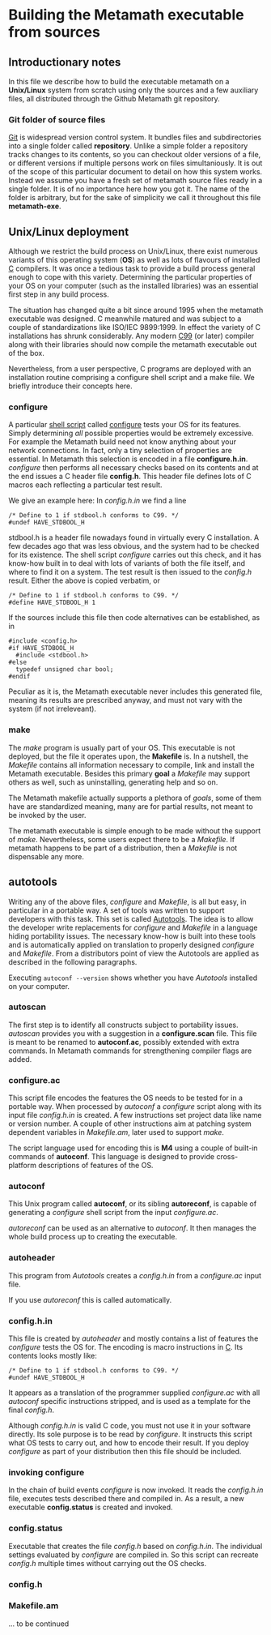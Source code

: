 # Building the Metamath executable from sources

## Introductionary notes

In this file we describe how to build the executable metamath on a __Unix/Linux__
system from scratch using only the sources and a few auxiliary files, all
distributed through the Github Metamath git repository.

### Git folder of source files

[Git](https://en.wikipedia.org/wiki/Git) is widespread version control system.
It bundles files and subdirectories into a single folder called __repository__.
Unlike a simple folder a repository tracks changes to its contents, so you can
checkout older versions of a file, or different versions if multiple persons
work on files simultaniously.  It is out of the scope of this particular
document to detail on how this system works.  Instead we assume you have a
fresh set of metamath source files ready in a single folder.  It is of no
importance here how you got it.  The name of the folder is arbitrary, but for
the sake of simplicity we call it throughout this file __metamath-exe__.

## Unix/Linux deployment

Although we restrict the build process on Unix/Linux, there exist numerous
variants of this operating system (__OS__) as well as lots of flavours of
installed [C](https://en.wikipedia.org/wiki/C_(programming_language))
compilers.  It was once a tedious task to provide a build process general
enough to cope with this variety.  Determining the particular properties of
your OS on your computer (such as the installed libraries) was an essential
first step in any build process.

The situation has changed quite a bit since around 1995 when the metamath
executable was designed.  C meanwhile matured and was subject to a couple of
standardizations like ISO/IEC 9899:1999.  In effect the variety of C
installations has shrunk considerably. Any modern
[C99](https://en.wikipedia.org/wiki/C99) (or later) compiler along with their
libraries should now compile the metamath executable out of the box.

Nevertheless, from a user perspective, C programs are deployed with an
installation routine comprising a configure shell script and a make file.  We
briefly introduce their concepts here.

### configure

A particular [shell script](https://en.wikipedia.org/wiki/Unix_shell) called
[configure](https://en.wikipedia.org/wiki/Configure_script) tests your OS for
its features.  Simply determining _all_ possible properties would be extremely
excessive.  For example the Metamath build need not know anything about your
network connections.  In fact, only a tiny selection of properties are
essential.  In Metamath this selection is encoded in a file __configure.h.in__.
_configure_ then performs all necessary checks based on its contents and at the
end issues a C header file __config.h__.  This header file defines lots of
C macros each reflecting a particular test result.

We give an example here:
In _config.h.in_ we find a line
```
/* Define to 1 if stdbool.h conforms to C99. */
#undef HAVE_STDBOOL_H
```
stdbool.h is a header file nowadays found in virtually every C installation.
A few decades ago that was less obvious, and the system had to be checked for
its existence.  The shell script _configure_ carries out this check, and it has
know-how built in to deal with lots of variants of both the file itself, and
where to find it on a system.  The test result is then issued to the _config.h_
result.  Either the above is copied verbatim, or 
```
/* Define to 1 if stdbool.h conforms to C99. */
#define HAVE_STDBOOL_H 1
```
If the sources include this file then code alternatives can be established, as
in
```
#include <config.h>
#if HAVE_STDBOOL_H
  #include <stdbool.h>
#else
  typedef unsigned char bool;
#endif
```
Peculiar as it is, the Metamath executable never includes this generated file,
meaning its results are prescribed anyway, and must not vary with the system
(if not irreleveant).

### make

The _make_ program is usually part of your OS.  This executable is not
deployed, but the file it operates upon, the __Makefile__ is.  In a nutshell,
the _Makefile_ contains all information necessary to compile, link and install
the Metamath executable.  Besides this primary __goal__ a _Makefile_ may
support others as well, such as uninstalling, generating help and so on.

The Metamath makefile actually supports a plethora of _goals_, some of them
have are standardized meaning, many are for partial results, not meant to be
invoked by the user.

The metamath executable is simple enough to be made without the support of
_make_.  Nevertheless, some users expect there to be a _Makefile_.  If
metamath happens to be part of a distribution, then a _Makefile_ is not
dispensable any more.

## autotools

Writing any of the above files, _configure_ and _Makefile_, is all but easy, in
particular in a portable way.  A set of tools was written to support developers
with this task.  This set is called
[Autotools](https://en.wikipedia.org/wiki/GNU_Autotools).  The idea is to allow
the developer write replacements for _configure_ and _Makefile_ in a language
hiding portability issues.  The necessary know-how is built into these tools
and is automatically applied on translation to properly designed _configure_
and _Makefile_.  From a distributors point of view the Autotools are applied as
described in the following paragraphs.

Executing ```autoconf --version``` shows whether you have _Autotools_
installed on your computer.

### autoscan

The first step is to identify all constructs subject to portability issues.
_autoscan_ provides you with a suggestion in a __configure.scan__ file.
This file is meant to be renamed to __autoconf.ac__, possibly extended with
extra commands.  In Metamath commands for strengthening compiler flags
are added.

### configure.ac

This script file encodes the features the OS needs to be tested for in a
portable way.  When processed by _autoconf_ a _configure_ script along with its
input file _config.h.in_ is created.  A few instructions set project data like
name or version number.  A couple of other instructions aim at patching system
dependent variables in _Makefile.am_, later used to support _make_.

The script language used for encoding this is __M4__ using a couple of built-in
commands of __autoconf__.  This language is designed to provide cross-platform
descriptions of features of the OS.

### autoconf

This Unix program called __autoconf__, or its sibling __autoreconf__, is
capable of generating a _configure_ shell script from the input _configure.ac_.

_autoreconf_ can be used as an alternative to _autoconf_.  It then manages the
whole build process up to creating the executable.

### autoheader

This program from _Autotools_ creates a _config.h.in_ from a _configure.ac_
input file.

If you use _autoreconf_ this is called automatically.

### config.h.in

This file is created by _autoheader_ and mostly contains a list of features the
_configure_ tests the OS for.  The encoding is macro instructions in
[C](https://en.wikipedia.org/wiki/C_(programming_language)).  Its contents
looks mostly like:
```
/* Define to 1 if stdbool.h conforms to C99. */
#undef HAVE_STDBOOL_H
```
It appears as a translation of the programmer supplied _configure.ac_ with all
_autoconf_ specific instructions stripped, and is used as a template for the
final _config.h_.

Although _config.h.in_ is valid C code, you must not use it in your software
directly.  Its sole purpose is to be read by _configure_.  It instructs this
script what OS tests to carry out, and how to encode their result.  If you
deploy _configure_ as part of your distribution then this file should be
included.

### invoking configure

In the chain of build events _configure_ is now invoked.  It reads the
_config.h.in_ file, executes tests described there and compiled in.  As a
result, a new executable __config.status__ is created and invoked.

### config.status

Executable that creates the file _config.h_ based on _config.h.in_.  The
individual settings evaluated by _configure_ are compiled in.  So this script
can recreate _config.h_ multiple times without carrying out the OS checks.

### config.h

### Makefile.am


... to be continued
